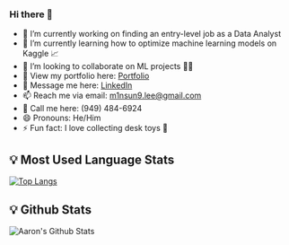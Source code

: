 ### Hi there 👋

- 🔭 I’m currently working on finding an entry-level job as a Data Analyst
- 🌱 I’m currently learning how to optimize machine learning models on Kaggle 📈
- 👯 I’m looking to collaborate on ML projects 🤖🤖
- 📁 View my portfolio here: [Portfolio](https://minsung.me)
- 💬 Message me here: [LinkedIn](https://linkedin.com/in/m1nsun9)
- 📫 Reach me via email: m1nsun9.lee@gmail.com
- 📱 Call me here: (949) 484-6924
- 😄 Pronouns: He/Him
- ⚡ Fun fact: I love collecting desk toys 🧸

## 💡 Most Used Language Stats 

[![Top Langs](https://github-readme-stats.vercel.app/api/top-langs/?username=m1nsun9&layout=compact)](https://github.com/m1nsun9/github-readme-stats)

## 💡 Github Stats 

![Aaron's Github Stats](https://github-readme-stats.vercel.app/api?username=m1nsun9&show_icons=true&theme=dark)
